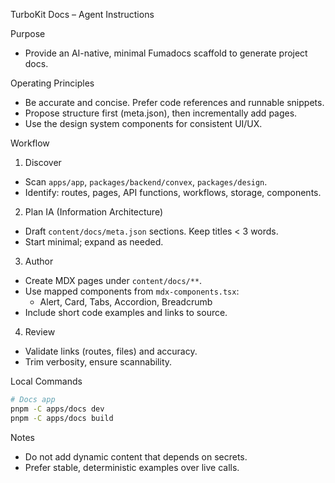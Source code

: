 TurboKit Docs – Agent Instructions

Purpose
- Provide an AI-native, minimal Fumadocs scaffold to generate project docs.

Operating Principles
- Be accurate and concise. Prefer code references and runnable snippets.
- Propose structure first (meta.json), then incrementally add pages.
- Use the design system components for consistent UI/UX.

Workflow
1) Discover
- Scan `apps/app`, `packages/backend/convex`, `packages/design`.
- Identify: routes, pages, API functions, workflows, storage, components.

2) Plan IA (Information Architecture)
- Draft `content/docs/meta.json` sections. Keep titles < 3 words.
- Start minimal; expand as needed.

3) Author
- Create MDX pages under `content/docs/**`.
- Use mapped components from `mdx-components.tsx`:
  - Alert, Card, Tabs, Accordion, Breadcrumb
- Include short code examples and links to source.

4) Review
- Validate links (routes, files) and accuracy.
- Trim verbosity, ensure scannability.

Local Commands
```bash
# Docs app
pnpm -C apps/docs dev
pnpm -C apps/docs build
```

Notes
- Do not add dynamic content that depends on secrets.
- Prefer stable, deterministic examples over live calls.
